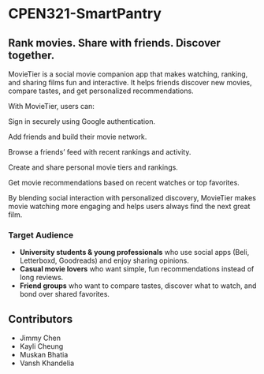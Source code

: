 # CPEN321-SmartPantry
## Rank movies. Share with friends. Discover together.


MovieTier is a social movie companion app that makes watching, ranking, and sharing films fun and interactive.
It helps friends discover new movies, compare tastes, and get personalized recommendations.

With MovieTier, users can:

Sign in securely using Google authentication.

Add friends and build their movie network.

Browse a friends’ feed with recent rankings and activity.

Create and share personal movie tiers and rankings.

Get movie recommendations based on recent watches or top favorites.

By blending social interaction with personalized discovery, MovieTier makes movie watching more engaging and helps users always find the next great film.

### Target Audience  
- **University students & young professionals** who use social apps (Beli, Letterboxd, Goodreads) and enjoy sharing opinions.  
- **Casual movie lovers** who want simple, fun recommendations instead of long reviews.  
- **Friend groups** who want to compare tastes, discover what to watch, and bond over shared favorites.  

## Contributors  
- Jimmy Chen 
- Kayli Cheung 
- Muskan Bhatia
- Vansh Khandelia 
